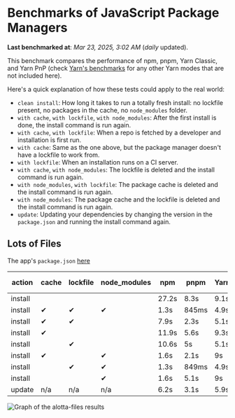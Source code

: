 # Benchmarks of JavaScript Package Managers

**Last benchmarked at**: _Mar 23, 2025, 3:02 AM_ (_daily_ updated).

This benchmark compares the performance of npm, pnpm, Yarn Classic, and Yarn PnP (check [Yarn's benchmarks](https://yarnpkg.com/benchmarks) for any other Yarn modes that are not included here).

Here's a quick explanation of how these tests could apply to the real world:

- `clean install`: How long it takes to run a totally fresh install: no lockfile present, no packages in the cache, no `node_modules` folder.
- `with cache`, `with lockfile`, `with node_modules`: After the first install is done, the install command is run again.
- `with cache`, `with lockfile`: When a repo is fetched by a developer and installation is first run.
- `with cache`: Same as the one above, but the package manager doesn't have a lockfile to work from.
- `with lockfile`: When an installation runs on a CI server.
- `with cache`, `with node_modules`: The lockfile is deleted and the install command is run again.
- `with node_modules`, `with lockfile`: The package cache is deleted and the install command is run again.
- `with node_modules`: The package cache and the lockfile is deleted and the install command is run again.
- `update`: Updating your dependencies by changing the version in the `package.json` and running the install command again.

## Lots of Files

The app's `package.json` [here](https://github.com/pnpm/pnpm.io/blob/main/benchmarks/fixtures/alotta-files/package.json)

| action  | cache | lockfile | node_modules| npm | pnpm | Yarn | Yarn PnP |
| ---     | ---   | ---      | ---         | --- | ---  | ---  | ---      |
| install |       |          |             | 27.2s | 8.3s | 9.1s | 5.7s |
| install | ✔     | ✔        | ✔           | 1.3s | 845ms | 4.9s | n/a |
| install | ✔     | ✔        |             | 7.9s | 2.3s | 5.1s | 1.3s |
| install | ✔     |          |             | 11.9s | 5.6s | 9.3s | 5.2s |
| install |       | ✔        |             | 10.6s | 5s | 5.1s | 1.3s |
| install | ✔     |          | ✔           | 1.6s | 2.1s | 9s | n/a |
| install |       | ✔        | ✔           | 1.3s | 849ms | 4.9s | n/a |
| install |       |          | ✔           | 1.6s | 5.1s | 9s | n/a |
| update  | n/a | n/a | n/a | 6.2s | 3.1s | 5.9s | 5.1s |

<img alt="Graph of the alotta-files results" src="/img/benchmarks/alotta-files.svg" />